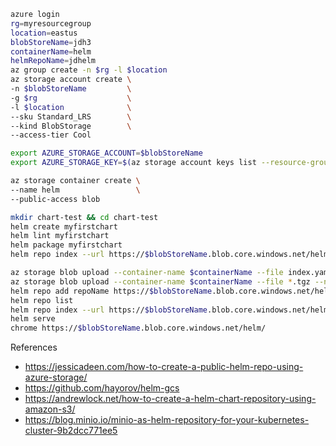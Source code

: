 ```bash
azure login
rg=myresourcegroup
location=eastus
blobStoreName=jdh3
containerName=helm
helmRepoName=jdhelm
az group create -n $rg -l $location
az storage account create \
-n $blobStoreName         \
-g $rg                    \
-l $location              \
--sku Standard_LRS        \
--kind BlobStorage        \
--access-tier Cool

export AZURE_STORAGE_ACCOUNT=$blobStoreName
export AZURE_STORAGE_KEY=$(az storage account keys list --resource-group $rg --account-name $blobStoreName | grep -m 1 value | awk -F'"' '{print $4}')

az storage container create \
--name helm                 \
--public-access blob

mkdir chart-test && cd chart-test
helm create myfirstchart
helm lint myfirstchart
helm package myfirstchart
helm repo index --url https://$blobStoreName.blob.core.windows.net/helm/ .

az storage blob upload --container-name $containerName --file index.yaml --name index.yaml
az storage blob upload --container-name $containerName --file *.tgz --name *.tgz
helm repo add repoName https://$blobStoreName.blob.core.windows.net/helm/
helm repo list
helm repo index --url https://$blobStoreName.blob.core.windows.net/helm/ --merge index.yaml .
helm serve
chrome https://$blobStoreName.blob.core.windows.net/helm/ 

```

References
- https://jessicadeen.com/how-to-create-a-public-helm-repo-using-azure-storage/
- https://github.com/hayorov/helm-gcs
- https://andrewlock.net/how-to-create-a-helm-chart-repository-using-amazon-s3/
- https://blog.minio.io/minio-as-helm-repository-for-your-kubernetes-cluster-9b2dcc771ee5